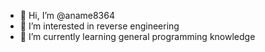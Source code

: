 - 👋 Hi, I’m @aname8364
- 👀 I’m interested in reverse engineering
- 🌱 I’m currently learning general programming knowledge

<!---
aname8364/aname8364 is a ✨ special ✨ repository because its `README.md` (this file) appears on your GitHub profile.
You can click the Preview link to take a look at your changes.
--->
